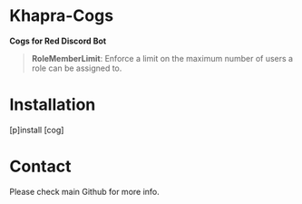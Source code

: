 # Khapra-Cogs
****Cogs for Red Discord Bot****

>**RoleMemberLimit**: Enforce a limit on the maximum number of users a role can be assigned to.

# Installation
[p]install [cog]

# Contact
Please check main Github for more info.
